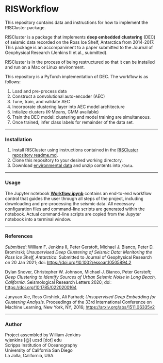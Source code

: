 # RISWorkflow
This repository contains data and instructions for how to implement the RISCluster package.

RISCluster is a package that implements **deep embedded clustering** (DEC) of
seismic data recorded on the Ross Ice Shelf, Antarctica from 2014-2017. This
package is an accompaniment to a paper submitted to the Journal of Geophysical Research (Jenkins II et al., submitted).

RISCluster is in the process of being restructured so that it can be installed
and run on a Mac or Linux environment.

This repository is a PyTorch implementation of DEC. The workflow is as follows:
1. Load and pre-process data
2. Construct a convolutional auto-encoder (AEC)
3. Tune, train, and validate AEC
4. Incorporate clustering layer into AEC model architecture
5. Intialize clusters (K-Means, GMM available)
6. Train the DEC model: clustering and model training are simultaneous.
7. Once trained, infer class labels for remainder of the data set.

***
### Installation
1. Install RISCluster using instructions contained in the [RISCluster repository readme.md](https://github.com/NeptuneProjects/RISCluster).
2. Clone this repository to your desired working directory.
3. Download [environmental data](https://drive.google.com/file/d/16qJWTN-SVUs9CpLaQ3wt3Bct5BPb2qdV/view?usp=sharing) and unzip contents into `/Data`.

***
### Usage
The Jupyter notebook **[Workflow.ipynb](https://github.com/NeptuneProjects/RISWorkflow/blob/main/Workflow.ipynb)** contains an end-to-end workflow control that guides the user through all steps of the project, including downloading and pre-processing the seismic data.  All necessary configuration files and command-line scripts are generated within the notebook.  Actual command-line scripts are copied from the Jupyter notebook into a terminal window.

***
### References
*Submitted*: William F. Jenkins II, Peter Gerstoft, Michael J. Bianco, Peter D. Bromirski; *Unsupervised Deep Clustering of Seismic Data: Monitoring the Ross Ice Shelf, Antarctica.* Submitted to Journal of Geophysical Research on 20 Jan 2021; doi: https://doi.org/10.1002/essoar.10505894.2

Dylan Snover, Christopher W. Johnson, Michael J. Bianco, Peter Gerstoft; *Deep Clustering to Identify Sources of Urban Seismic Noise in Long Beach, California.* Seismological Research Letters 2020; doi: https://doi.org/10.1785/0220200164

Junyuan Xie, Ross Girshick, Ali Farhadi; *Unsupervised Deep Embedding for Clustering Analysis.* Proceedings of the 33rd International Conference on Machine Learning, New York, NY, 2016; https://arxiv.org/abs/1511.06335v2
***
### Author
Project assembled by William Jenkins
<br>wjenkins [@] ucsd [dot] edu
<br>Scripps Institution of Oceanography
<br>University of California San Diego
<br>La Jolla, California, USA
